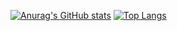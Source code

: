 [![Anurag's GitHub stats](https://github-readme-stats.vercel.app/api?username=5E73N&count_private=true&show_icons=true&theme=dark)](https://github.com/anuraghazra/github-readme-stats)
[![Top Langs](https://github-readme-stats.vercel.app/api/top-langs/?username=5E73N&layout=compact&count_private=true)](https://github.com/anuraghazra/github-readme-stats)
